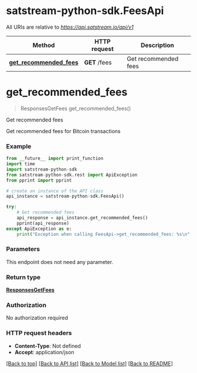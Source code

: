 # satstream-python-sdk.FeesApi

All URIs are relative to *https://api.satstream.io/api/v1*

Method | HTTP request | Description
------------- | ------------- | -------------
[**get_recommended_fees**](FeesApi.md#get_recommended_fees) | **GET** /fees | Get recommended fees

# **get_recommended_fees**
> ResponsesGetFees get_recommended_fees()

Get recommended fees

Get recommended fees for Bitcoin transactions

### Example
```python
from __future__ import print_function
import time
import satstream-python-sdk
from satstream-python-sdk.rest import ApiException
from pprint import pprint

# create an instance of the API class
api_instance = satstream-python-sdk.FeesApi()

try:
    # Get recommended fees
    api_response = api_instance.get_recommended_fees()
    pprint(api_response)
except ApiException as e:
    print("Exception when calling FeesApi->get_recommended_fees: %s\n" % e)
```

### Parameters
This endpoint does not need any parameter.

### Return type

[**ResponsesGetFees**](ResponsesGetFees.md)

### Authorization

No authorization required

### HTTP request headers

 - **Content-Type**: Not defined
 - **Accept**: application/json

[[Back to top]](#) [[Back to API list]](../README.md#documentation-for-api-endpoints) [[Back to Model list]](../README.md#documentation-for-models) [[Back to README]](../README.md)

